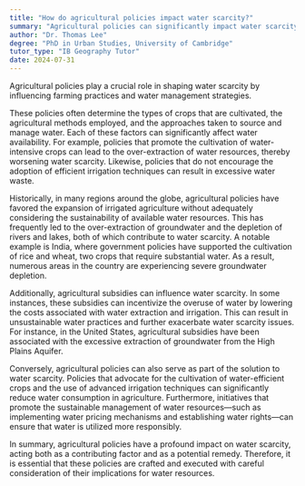 ```yaml
---
title: "How do agricultural policies impact water scarcity?"
summary: "Agricultural policies can significantly impact water scarcity by influencing farming practices and water management strategies."
author: "Dr. Thomas Lee"
degree: "PhD in Urban Studies, University of Cambridge"
tutor_type: "IB Geography Tutor"
date: 2024-07-31
---
```


Agricultural policies play a crucial role in shaping water scarcity by influencing farming practices and water management strategies.

These policies often determine the types of crops that are cultivated, the agricultural methods employed, and the approaches taken to source and manage water. Each of these factors can significantly affect water availability. For example, policies that promote the cultivation of water-intensive crops can lead to the over-extraction of water resources, thereby worsening water scarcity. Likewise, policies that do not encourage the adoption of efficient irrigation techniques can result in excessive water waste.

Historically, in many regions around the globe, agricultural policies have favored the expansion of irrigated agriculture without adequately considering the sustainability of available water resources. This has frequently led to the over-extraction of groundwater and the depletion of rivers and lakes, both of which contribute to water scarcity. A notable example is India, where government policies have supported the cultivation of rice and wheat, two crops that require substantial water. As a result, numerous areas in the country are experiencing severe groundwater depletion.

Additionally, agricultural subsidies can influence water scarcity. In some instances, these subsidies can incentivize the overuse of water by lowering the costs associated with water extraction and irrigation. This can result in unsustainable water practices and further exacerbate water scarcity issues. For instance, in the United States, agricultural subsidies have been associated with the excessive extraction of groundwater from the High Plains Aquifer.

Conversely, agricultural policies can also serve as part of the solution to water scarcity. Policies that advocate for the cultivation of water-efficient crops and the use of advanced irrigation techniques can significantly reduce water consumption in agriculture. Furthermore, initiatives that promote the sustainable management of water resources—such as implementing water pricing mechanisms and establishing water rights—can ensure that water is utilized more responsibly.

In summary, agricultural policies have a profound impact on water scarcity, acting both as a contributing factor and as a potential remedy. Therefore, it is essential that these policies are crafted and executed with careful consideration of their implications for water resources.
    